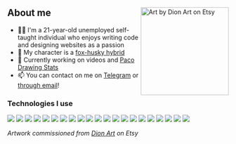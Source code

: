 <div>
  
<img align="right" alt="Art by Dion Art on Etsy" width="200" src="https://res.cloudinary.com/kuroji-fusky-s3/image/upload/fursonas/comms/dionart_fusky_062af1.png">

## About me

- 👨‍💻 I'm a 21-year-old unemployed self-taught individual who enjoys writing code and designing websites as a passion
- 🦊 My character is a [fox-husky hybrid](https://furry.engineer/@kurojifusky/110513620902455819)
- 🔭 Currently working on videos and [Paco Drawing Stats][paco]
- 📫 You can contact on me on [Telegram][tme] or [through email][kemail]!

### Technologies I use
![](https://skillicons.dev/icons?i=pr)
![](https://skillicons.dev/icons?i=ae)
![](https://skillicons.dev/icons?i=ps)
![](https://skillicons.dev/icons?i=ai)
![](https://skillicons.dev/icons?i=figma)
![](https://skillicons.dev/icons?i=powershell)
![](https://skillicons.dev/icons?i=bash)
![](https://skillicons.dev/icons?i=js)
![](https://skillicons.dev/icons?i=ts)
![](https://skillicons.dev/icons?i=py)
![](https://skillicons.dev/icons?i=cpp)
![](https://skillicons.dev/icons?i=sass)
![](https://skillicons.dev/icons?i=tailwind)
![](https://skillicons.dev/icons?i=vue)
![](https://skillicons.dev/icons?i=nuxt)
![](https://skillicons.dev/icons?i=react)
![](https://skillicons.dev/icons?i=nextjs)
![](https://skillicons.dev/icons?i=astro)
![](https://skillicons.dev/icons?i=cloudflare)
![](https://skillicons.dev/icons?i=redis)
![](https://skillicons.dev/icons?i=vercel)

*Artwork commissioned from [Dion Art](https://www.etsy.com/shop/DionDigitalArt) on Etsy*

</div>

[paco]: https://github.com/kuroji-fusky/pandapaco-drawing-stats
[mf]: https://github.com/MyFursona-Project/MyFursona
[betsy]: https://github.com/kuroji-fusky/betsy
[tme]: https://t.me/kurojifusky
[kemail]: mailto:hello@kurojifusky.com
